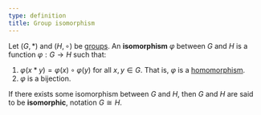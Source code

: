 ```yaml
---
type: definition
title: Group isomorphism
---
```


Let $(G,*)$ and $(H,\circ)$ be [groups](@group). An **isomorphism** $\varphi$ between $G$ and $H$ is a function $\varphi: G \to H$ such that:

1. $\varphi(x*y) = \varphi(x) \circ \varphi(y)$ for all $x,y \in G$. That is, $\varphi$ is a [homomorphism](@group-homomorphism).
2. $\varphi$ is a bijection.

If there exists some isomorphism between $G$ and $H$, then $G$ and $H$ are said to be **isomorphic**, notation $G \cong H$.
